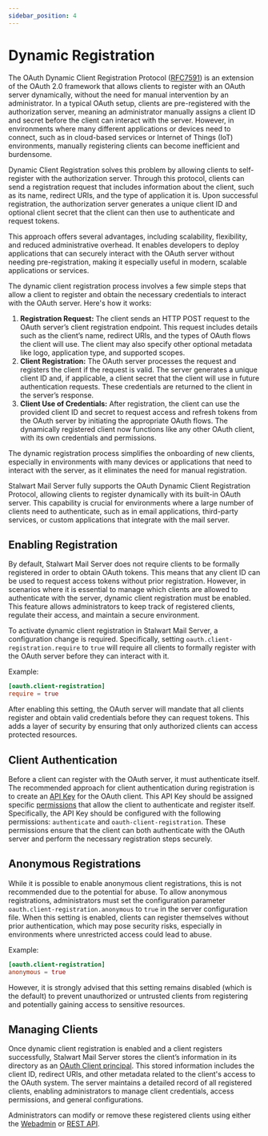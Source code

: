```yaml
---
sidebar_position: 4
---
```


# Dynamic Registration

The OAuth Dynamic Client Registration Protocol ([RFC7591](https://www.rfc-editor.org/rfc/rfc7591.html)) is an extension of the OAuth 2.0 framework that allows clients to register with an OAuth server dynamically, without the need for manual intervention by an administrator. In a typical OAuth setup, clients are pre-registered with the authorization server, meaning an administrator manually assigns a client ID and secret before the client can interact with the server. However, in environments where many different applications or devices need to connect, such as in cloud-based services or Internet of Things (IoT) environments, manually registering clients can become inefficient and burdensome.

Dynamic Client Registration solves this problem by allowing clients to self-register with the authorization server. Through this protocol, clients can send a registration request that includes information about the client, such as its name, redirect URIs, and the type of application it is. Upon successful registration, the authorization server generates a unique client ID and optional client secret that the client can then use to authenticate and request tokens.

This approach offers several advantages, including scalability, flexibility, and reduced administrative overhead. It enables developers to deploy applications that can securely interact with the OAuth server without needing pre-registration, making it especially useful in modern, scalable applications or services.

The dynamic client registration process involves a few simple steps that allow a client to register and obtain the necessary credentials to interact with the OAuth server. Here's how it works:

1. **Registration Request:** The client sends an HTTP POST request to the OAuth server’s client registration endpoint. This request includes details such as the client’s name, redirect URIs, and the types of OAuth flows the client will use. The client may also specify other optional metadata like logo, application type, and supported scopes.
2. **Client Registration:** The OAuth server processes the request and registers the client if the request is valid. The server generates a unique client ID and, if applicable, a client secret that the client will use in future authentication requests. These credentials are returned to the client in the server’s response.
3. **Client Use of Credentials:** After registration, the client can use the provided client ID and secret to request access and refresh tokens from the OAuth server by initiating the appropriate OAuth flows. The dynamically registered client now functions like any other OAuth client, with its own credentials and permissions.

The dynamic registration process simplifies the onboarding of new clients, especially in environments with many devices or applications that need to interact with the server, as it eliminates the need for manual registration.

Stalwart Mail Server fully supports the OAuth Dynamic Client Registration Protocol, allowing clients to register dynamically with its built-in OAuth server. This capability is crucial for environments where a large number of clients need to authenticate, such as in email applications, third-party services, or custom applications that integrate with the mail server.

## Enabling Registration

By default, Stalwart Mail Server does not require clients to be formally registered in order to obtain OAuth tokens. This means that any client ID can be used to request access tokens without prior registration. However, in scenarios where it is essential to manage which clients are allowed to authenticate with the server, dynamic client registration must be enabled. This feature allows administrators to keep track of registered clients, regulate their access, and maintain a secure environment.

To activate dynamic client registration in Stalwart Mail Server, a configuration change is required. Specifically, setting `oauth.client-registration.require` to `true` will require all clients to formally register with the OAuth server before they can interact with it.

Example:

```toml
[oauth.client-registration]
require = true
```

After enabling this setting, the OAuth server will mandate that all clients register and obtain valid credentials before they can request tokens. This adds a layer of security by ensuring that only authorized clients can access protected resources.

## Client Authentication

Before a client can register with the OAuth server, it must authenticate itself. The recommended approach for client authentication during registration is to create an [API Key](/docs/auth/principals/api-key) for the OAuth client. This API Key should be assigned specific [permissions](/docs/auth/authorization/permissions) that allow the client to authenticate and register itself. Specifically, the API Key should be configured with the following permissions: `authenticate` and `oauth-client-registration`. These permissions ensure that the client can both authenticate with the OAuth server and perform the necessary registration steps securely.

## Anonymous Registrations

While it is possible to enable anonymous client registrations, this is not recommended due to the potential for abuse. To allow anonymous registrations, administrators must set the configuration parameter `oauth.client-registration.anonymous` to `true` in the server configuration file. When this setting is enabled, clients can register themselves without prior authentication, which may pose security risks, especially in environments where unrestricted access could lead to abuse.

Example:

```toml
[oauth.client-registration]
anonymous = true
```

However, it is strongly advised that this setting remains disabled (which is the default) to prevent unauthorized or untrusted clients from registering and potentially gaining access to sensitive resources.

## Managing Clients

Once dynamic client registration is enabled and a client registers successfully, Stalwart Mail Server stores the client’s information in its directory as an [OAuth Client principal](/docs/auth/principals/oauth-client). This stored information includes the client ID, redirect URIs, and other metadata related to the client's access to the OAuth system. The server maintains a detailed record of all registered clients, enabling administrators to manage client credentials, access permissions, and general configurations.

Administrators can modify or remove these registered clients using either the [Webadmin](/docs/management/webadmin/overview) or [REST API](/docs/api/management/overview).
